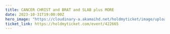 ```yaml
---
title: CANCER CHRIST and BRAT and SLAB plus MORE
date: 2023-10-31T19:00:00Z
hero_image: "https://cloudinary-a.akamaihd.net/holdmyticket/image/upload/w_200,h_250,c_fit,c_limit,q_68,dn_72,f_auto/v6/uploads/flyers2/w5ypr0qahts6o38kj0hq.jpg"
ticket_link: https://holdmyticket.com/event/422665
---
```

